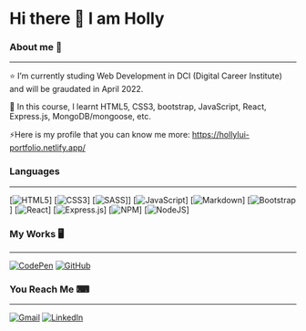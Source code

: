 # Hi there 👋 I am Holly

### About me 🌸
----
⭐ I’m currently studing Web Development in DCI (Digital Career Institute) and will be graudated in April 2022.

🌱 In this course, I learnt HTML5, CSS3, bootstrap, JavaScript, React, Express.js, MongoDB/mongoose, etc.

⚡Here is my profile that you can know me more: https://hollylui-portfolio.netlify.app/

### Languages
----
[![HTML5](https://img.shields.io/badge/html5-%23E34F26.svg?style=for-the-badge&logo=html5&logoColor=white)]
[![CSS3](https://img.shields.io/badge/css3-%231572B6.svg?style=for-the-badge&logo=css3&logoColor=white)]
[![SASS](https://img.shields.io/badge/SASS-hotpink.svg?style=for-the-badge&logo=SASS&logoColor=white)]]
[![JavaScript](https://img.shields.io/badge/javascript-%23323330.svg?style=for-the-badge&logo=javascript&logoColor=%23F7DF1E)]
[![Markdown](https://img.shields.io/badge/markdown-%23000000.svg?style=for-the-badge&logo=markdown&logoColor=white)]
[![Bootstrap](https://img.shields.io/badge/bootstrap-%23563D7C.svg?style=for-the-badge&logo=bootstrap&logoColor=white)]
[![React](https://img.shields.io/badge/react-%2320232a.svg?style=for-the-badge&logo=react&logoColor=%2361DAFB)]
[![Express.js](https://img.shields.io/badge/express.js-%23404d59.svg?style=for-the-badge&logo=express&logoColor=%2361DAFB)]
[![NPM](https://img.shields.io/badge/NPM-%23000000.svg?style=for-the-badge&logo=npm&logoColor=white)]
[![NodeJS](https://img.shields.io/badge/node.js-6DA55F?style=for-the-badge&logo=node.js&logoColor=white)]

### My Works 🖥
----
[![CodePen](https://img.shields.io/badge/CodePen-white?style=for-the-badge&logo=codepen&logoColor=black)](https://codepen.io/hollylui)
[![GitHub](https://img.shields.io/badge/github-%23121011.svg?style=for-the-badge&logo=github&logoColor=white)](https://github.com/hollylui)

### You Reach Me ⌨
----
[![Gmail](https://img.shields.io/badge/Gmail-D14836?style=for-the-badge&logo=gmail&logoColor=white)](mailto:hollylui@gmail.com)
[![LinkedIn](https://img.shields.io/badge/linkedin-%230077B5.svg?style=for-the-badge&logo=linkedin&logoColor=white)](https://www.linkedin.com/in/hollylui)
<!--
**hollylui/hollylui** is a ✨ _special_ ✨ repository because its `README.md` (this file) appears on your GitHub profile.

Here are some ideas to get you started:

🔭 I’m currently working on ...
- 🌱 I’m currently learning ...
- 👯 I’m looking to collaborate on ...
- 🤔 I’m looking for help with ...
- 💬 Ask me about ...
- 📫 How to reach me: ...
- 😄 Pronouns: ...
- ⚡ Fun fact: ...
-->
